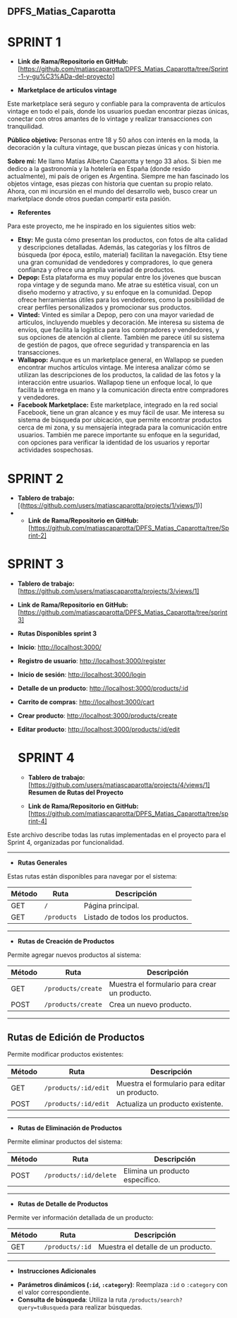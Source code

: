 ## DPFS_Matias_Caparotta

# SPRINT 1
* **Link de Rama/Repositorio en GitHub:** [https://github.com/matiascaparotta/DPFS_Matias_Caparotta/tree/Sprint-1-y-gu%C3%ADa-del-proyecto]


* **Marketplace de artículos vintage**

Este marketplace será seguro y confiable para la compraventa de artículos vintage en todo el país, donde los usuarios puedan encontrar piezas únicas, 
conectar con otros amantes de lo vintage y realizar transacciones con tranquilidad.

**Público objetivo:** Personas entre 18 y 50 años con interés en la moda, la decoración y la cultura vintage, que buscan piezas únicas y con historia. 

**Sobre mí:**  Me llamo Matías Alberto Caparotta y tengo 33 años.  Si bien me dedico a la gastronomía y la hotelería en España (donde resido actualmente),
mi país de origen es Argentina.  Siempre me han fascinado los objetos vintage,  esas piezas con historia que cuentan su propio relato. 
Ahora,  con mi incursión en el mundo del desarrollo web,  busco crear un marketplace donde otros puedan compartir esta pasión.

* **Referentes**

Para este proyecto, me he inspirado en los siguientes sitios web:

* **Etsy:** Me gusta cómo presentan los productos, con fotos de alta calidad y descripciones detalladas.
  Además,  las categorías y los filtros de búsqueda (por época, estilo, material) facilitan la navegación.
  Etsy tiene una gran comunidad de vendedores y compradores,  lo que genera confianza y ofrece una amplia variedad de productos.
* **Depop:**  Esta plataforma es muy popular entre los jóvenes que buscan ropa vintage y de segunda mano.  Me atrae su estética visual,  con un diseño moderno y atractivo,
 y su enfoque en la comunidad.  Depop ofrece herramientas útiles para los vendedores,  como la posibilidad de crear perfiles personalizados y promocionar sus productos.
* **Vinted:**  Vinted es similar a Depop,  pero con una mayor variedad de artículos, incluyendo muebles y decoración.  Me interesa su sistema de envíos,  que facilita la logística
  para los compradores y vendedores,  y sus opciones de atención al cliente.  También me parece útil su sistema de gestión de pagos,  que ofrece seguridad y transparencia en las transacciones.
* **Wallapop:**  Aunque es un marketplace general,  en Wallapop se pueden encontrar muchos artículos vintage.  Me interesa analizar cómo se utilizan las descripciones de los productos,
  la calidad de las fotos y la interacción entre usuarios.  Wallapop tiene un enfoque local,  lo que facilita la entrega en mano y la comunicación directa entre compradores y vendedores.
* **Facebook Marketplace:**  Este marketplace,  integrado en la red social Facebook,  tiene un gran alcance y es muy fácil de usar.  Me interesa su sistema de búsqueda por ubicación,
   que permite encontrar productos cerca de mi zona,  y su mensajería integrada para la comunicación entre usuarios.  También me parece importante su enfoque en la seguridad,
   con opciones para verificar la identidad de los usuarios y reportar actividades sospechosas.


# SPRINT 2
  
* **Tablero de trabajo:** [(https://github.com/users/matiascaparotta/projects/1/views/1)]
*   * **Link de Rama/Repositorio en GitHub:** [https://github.com/matiascaparotta/DPFS_Matias_Caparotta/tree/Sprint-2]

  
# SPRINT 3

* **Tablero de trabajo:** [https://github.com/users/matiascaparotta/projects/3/views/1]
* **Link de Rama/Repositorio en GitHub:** [https://github.com/matiascaparotta/DPFS_Matias_Caparotta/tree/sprint3]

* **Rutas Disponibles sprint 3**

- **Inicio**: [http://localhost:3000/](http://localhost:3000/)
- **Registro de usuario**: [http://localhost:3000/register](http://localhost:3000/register)
- **Inicio de sesión**: [http://localhost:3000/login](http://localhost:3000/login)
- **Detalle de un producto**: [http://localhost:3000/products/:id](http://localhost:3000/products/1) 
- **Carrito de compras**: [http://localhost:3000/cart](http://localhost:3000/cart)
- **Crear producto**: [http://localhost:3000/products/create](http://localhost:3000/products/create)
- **Editar producto**: [http://localhost:3000/products/:id/edit](http://localhost:3000/products/1/edit)

  # SPRINT 4

  * **Tablero de trabajo:**  [https://github.com/users/matiascaparotta/projects/4/views/1]
  **Resumen de Rutas del Proyecto**

  * **Link de Rama/Repositorio en GitHub:** [https://github.com/matiascaparotta/DPFS_Matias_Caparotta/tree/sprint-4]

Este archivo describe todas las rutas implementadas en el proyecto para el Sprint 4, organizadas por funcionalidad.

---

* **Rutas Generales**

Estas rutas están disponibles para navegar por el sistema:

| Método | Ruta               | Descripción                                |
|--------|--------------------|--------------------------------------------|
| GET    | `/`                | Página principal.                         |
| GET    | `/products`        | Listado de todos los productos.           |

---

* **Rutas de Creación de Productos**

Permite agregar nuevos productos al sistema:

| Método | Ruta               | Descripción                           |
|--------|--------------------|---------------------------------------|
| GET    | `/products/create` | Muestra el formulario para crear un producto. |
| POST   | `/products/create` | Crea un nuevo producto.               |

---

## **Rutas de Edición de Productos**

Permite modificar productos existentes:

| Método | Ruta                  | Descripción                         |
|--------|-----------------------|-------------------------------------|
| GET    | `/products/:id/edit`  | Muestra el formulario para editar un producto. |
| POST   | `/products/:id/edit`  | Actualiza un producto existente.    |

---

* **Rutas de Eliminación de Productos**

Permite eliminar productos del sistema:

| Método | Ruta                   | Descripción                       |
|--------|------------------------|-----------------------------------|
| POST   | `/products/:id/delete` | Elimina un producto específico.  |

---

* **Rutas de Detalle de Productos**

Permite ver información detallada de un producto:

| Método | Ruta               | Descripción                        |
|--------|--------------------|------------------------------------|
| GET    | `/products/:id`    | Muestra el detalle de un producto. |

---

* **Instrucciones Adicionales**

- **Parámetros dinámicos (`:id`, `:category`)**: Reemplaza `:id` o `:category` con el valor correspondiente.
- **Consulta de búsqueda**: Utiliza la ruta `/products/search?query=tuBusqueda` para realizar búsquedas.
